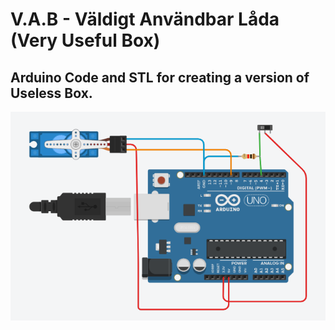 # V.A.B - Väldigt Användbar Låda (Very Useful Box)

## Arduino Code and STL for creating a version of Useless Box.




![SystemImage](system.PNG)